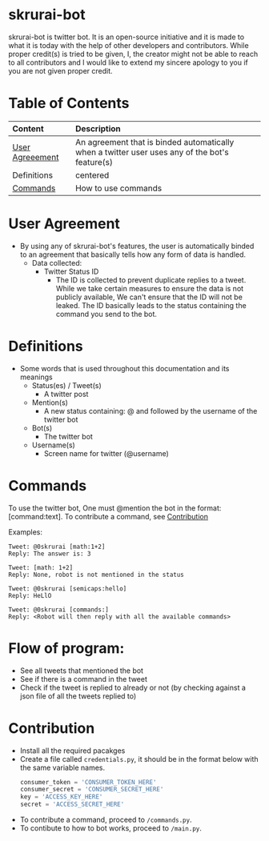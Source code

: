 # skrurai-bot
skrurai-bot is twitter bot. It is an open-source initiative and it is made to what it is today with the help of other developers and contributors. While proper credit(s) is tried to be given, I, the creator might not be able to reach to all contributors and I would like to extend my sincere apology to you if you are not given proper credit.

# Table of Contents
| Content               | Description           |
|:-------------         |:-------------|
| [User Agreeement](#user-agreeement)       |An agreement that is binded automatically when a twitter user uses any of the bot's feature(s) |
| Definitions              | centered      |
| [Commands](#commands)         | How to use commands      |

# User Agreement
-   By using any of skrurai-bot's features, the user is automatically binded to an agreement that basically tells how any form of data is handled.
    -   Data collected:
        -   Twitter Status ID
            -   The ID is collected to prevent duplicate replies to a tweet. While we take certain measures to ensure the data is not publicly available, We can't ensure that the ID will not be leaked. The ID basically leads to the status containing the command you send to the bot.

# Definitions
-   Some words that is used throughout this documentation and its meanings
    -   Status(es) / Tweet(s)
        -   A twitter post
    -   Mention(s)
        -   A new status containing: @ and followed by the username of the twitter bot
    -   Bot(s)
        -   The twitter bot
    -   Username(s)
        -   Screen name for twitter (@username)

# Commands
To use the twitter bot, One must @mention the bot in the format: [command:text]. To contribute a command, see [Contribution](#contribution)

Examples:
```
Tweet: @0skrurai [math:1+2]
Reply: The answer is: 3

Tweet: [math: 1+2]
Reply: None, robot is not mentioned in the status

Tweet: @0skrurai [semicaps:hello]
Reply: HeLlO

Tweet: @0skrurai [commands:]
Reply: <Robot will then reply with all the available commands>

```

# Flow of program:
-   See all tweets that mentioned the bot
-   See if there is a command in the tweet
-   Check if the tweet is replied to already or not (by checking against a json file of all the tweets replied to)

#  Contribution
-   Install all the required pacakges
-   Create a file called `credentials.py`, it should be in the format below with the same variable names.
    ```python
    consumer_token = 'CONSUMER_TOKEN_HERE'
    consumer_secret = 'CONSUMER_SECRET_HERE'
    key = 'ACCESS_KEY_HERE'
    secret = 'ACCESS_SECRET_HERE'
    ```
-   To contribute a command, proceed to `/commands.py`.
-   To contibute to how to bot works, proceed to `/main.py`.